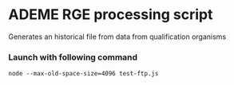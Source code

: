 # ADEME RGE processing script

Generates an historical file from data from qualification organisms

### Launch with following command

```
node --max-old-space-size=4096 test-ftp.js
```
